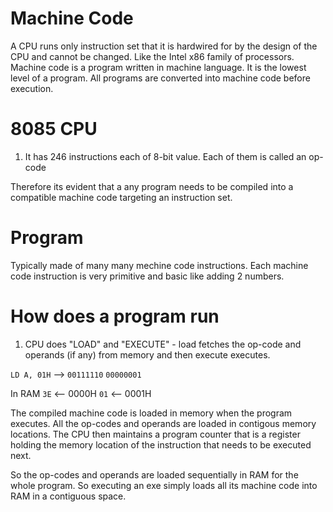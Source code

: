 # Machine Code
A CPU runs only instruction set that it is hardwired for by the design of the CPU and cannot be changed. Like the Intel x86 family of processors. 
Machine code is a program written in machine language. It is the lowest level of a program. All programs are converted into machine code before execution.

# 8085 CPU
1. It has 246 instructions each of 8-bit value. Each of them is called an op-code

Therefore its evident that a any program needs to be compiled into a compatible machine code targeting an instruction set. 


# Program
Typically made of many many mechine code instructions. Each machine code instruction is very primitive and basic like adding 2 numbers. 

# How does a program run
1. CPU does "LOAD" and "EXECUTE" - load fetches the op-code and operands (if any) from memory and then execute executes. 

`LD A, 01H` --> `00111110` `00000001`

In RAM
`3E` <-- 0000H
`01` <-- 0001H


The compiled machine code is loaded in memory when the program executes. All the op-codes and operands are loaded in contigous memory locations. The CPU then maintains a program counter that is a register holding the memory location of the instruction that needs to be executed next. 

So the op-codes and operands are loaded sequentially in RAM for the whole program. So executing an exe simply loads all its machine code into RAM in a contiguous space. 



